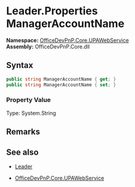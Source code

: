 # Leader.Properties ManagerAccountName
  

**Namespace:** [OfficeDevPnP.Core.UPAWebService](OfficeDevPnP.Core.UPAWebService.md)  
**Assembly:** OfficeDevPnP.Core.dll  
## Syntax
```C#
public string ManagerAccountName { get; }
public string ManagerAccountName { set; }
```

### Property Value
Type: System.String  

## Remarks 

## See also
- [Leader](Leader.md) 

- [OfficeDevPnP.Core.UPAWebService](OfficeDevPnP.Core.UPAWebService.md)
